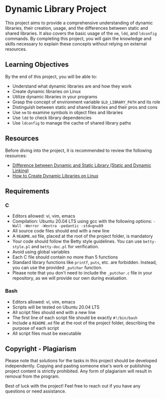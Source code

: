 # Dynamic Library Project

This project aims to provide a comprehensive understanding of dynamic libraries, their creation, usage, and the differences between static and shared libraries. It also covers the basic usage of the `nm`, `ldd`, and `ldconfig` commands. By completing this project, you will gain the knowledge and skills necessary to explain these concepts without relying on external resources.

## Learning Objectives

By the end of this project, you will be able to:

- Understand what dynamic libraries are and how they work
- Create dynamic libraries on Linux
- Utilize dynamic libraries in your programs
- Grasp the concept of environment variable `$LD_LIBRARY_PATH` and its role
- Distinguish between static and shared libraries and their pros and cons
- Use `nm` to examine symbols in object files and libraries
- Use `ldd` to check library dependencies
- Use `ldconfig` to manage the cache of shared library paths

## Resources

Before diving into the project, it is recommended to review the following resources:

- [Difference between Dynamic and Static Library (Static and Dynamic Linking)](https://www.geeksforgeeks.org/difference-between-static-and-dynamic-library/)
- [How to Create Dynamic Libraries on Linux](https://www.cprogramming.com/tutorial/shared-libraries-linux-gcc.html)

## Requirements

### C

- Editors allowed: vi, vim, emacs
- Compilation: Ubuntu 20.04 LTS using gcc with the following options: `-Wall -Werror -Wextra -pedantic -std=gnu89`
- All source code files should end with a new line
- A `README.md` file, placed at the root of the project folder, is mandatory
- Your code should follow the Betty style guidelines. You can use `betty-style.pl` and `betty-doc.pl` for verification.
- Avoid using global variables
- Each C file should contain no more than 5 functions
- Standard library functions like `printf`, `puts`, etc. are forbidden. Instead, you can use the provided `_putchar` function.
- Please note that you don't need to include the `_putchar.c` file in your repository, as we will provide our own during evaluation.

### Bash

- Editors allowed: vi, vim, emacs
- Scripts will be tested on Ubuntu 20.04 LTS
- All script files should end with a new line
- The first line of each script file should be exactly `#!/bin/bash`
- Include a `README.md` file at the root of the project folder, describing the purpose of each script
- All script files must be executable

## Copyright - Plagiarism

Please note that solutions for the tasks in this project should be developed independently. Copying and pasting someone else's work or publishing project content is strictly prohibited. Any form of plagiarism will result in removal from the program.

Best of luck with the project! Feel free to reach out if you have any questions or need assistance.
